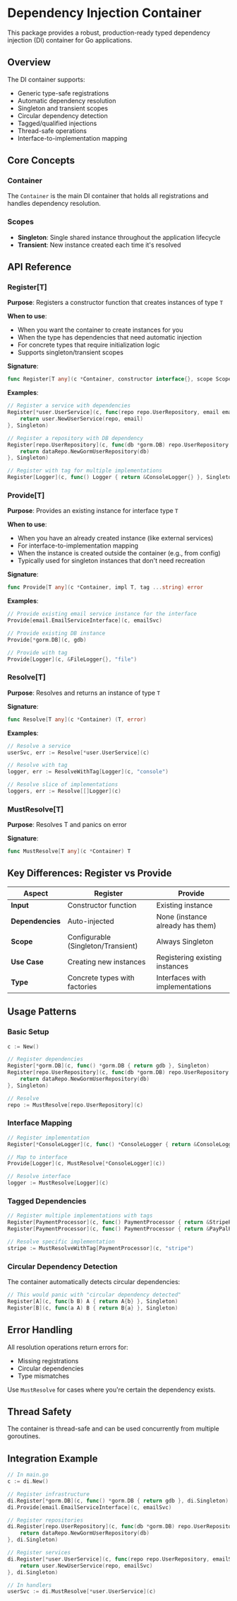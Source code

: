 # Dependency Injection Container

This package provides a robust, production-ready typed dependency injection (DI) container for Go applications.

## Overview

The DI container supports:

- Generic type-safe registrations
- Automatic dependency resolution
- Singleton and transient scopes
- Circular dependency detection
- Tagged/qualified injections
- Thread-safe operations
- Interface-to-implementation mapping

## Core Concepts

### Container

The `Container` is the main DI container that holds all registrations and handles dependency resolution.

### Scopes

- **Singleton**: Single shared instance throughout the application lifecycle
- **Transient**: New instance created each time it's resolved

## API Reference

### Register[T]

**Purpose**: Registers a constructor function that creates instances of type `T`

**When to use**:

- When you want the container to create instances for you
- When the type has dependencies that need automatic injection
- For concrete types that require initialization logic
- Supports singleton/transient scopes

**Signature**:

```go
func Register[T any](c *Container, constructor interface{}, scope Scope, tag ...string) error
```

**Examples**:

```go
// Register a service with dependencies
Register[*user.UserService](c, func(repo repo.UserRepository, email email.EmailServiceInterface) *user.UserService {
    return user.NewUserService(repo, email)
}, Singleton)

// Register a repository with DB dependency
Register[repo.UserRepository](c, func(db *gorm.DB) repo.UserRepository {
    return dataRepo.NewGormUserRepository(db)
}, Singleton)

// Register with tag for multiple implementations
Register[Logger](c, func() Logger { return &ConsoleLogger{} }, Singleton, "console")
```

### Provide[T]

**Purpose**: Provides an existing instance for interface type `T`

**When to use**:

- When you have an already created instance (like external services)
- For interface-to-implementation mapping
- When the instance is created outside the container (e.g., from config)
- Typically used for singleton instances that don't need recreation

**Signature**:

```go
func Provide[T any](c *Container, impl T, tag ...string) error
```

**Examples**:

```go
// Provide existing email service instance for the interface
Provide[email.EmailServiceInterface](c, emailSvc)

// Provide existing DB instance
Provide[*gorm.DB](c, gdb)

// Provide with tag
Provide[Logger](c, &FileLogger{}, "file")
```

### Resolve[T]

**Purpose**: Resolves and returns an instance of type `T`

**Signature**:

```go
func Resolve[T any](c *Container) (T, error)
```

**Examples**:

```go
// Resolve a service
userSvc, err := Resolve[*user.UserService](c)

// Resolve with tag
logger, err := ResolveWithTag[Logger](c, "console")

// Resolve slice of implementations
loggers, err := Resolve[[]Logger](c)
```

### MustResolve[T]

**Purpose**: Resolves T and panics on error

**Signature**:

```go
func MustResolve[T any](c *Container) T
```

## Key Differences: Register vs Provide

| Aspect           | Register                           | Provide                          |
| ---------------- | ---------------------------------- | -------------------------------- |
| **Input**        | Constructor function               | Existing instance                |
| **Dependencies** | Auto-injected                      | None (instance already has them) |
| **Scope**        | Configurable (Singleton/Transient) | Always Singleton                 |
| **Use Case**     | Creating new instances             | Registering existing instances   |
| **Type**         | Concrete types with factories      | Interfaces with implementations  |

## Usage Patterns

### Basic Setup

```go
c := New()

// Register dependencies
Register[*gorm.DB](c, func() *gorm.DB { return gdb }, Singleton)
Register[repo.UserRepository](c, func(db *gorm.DB) repo.UserRepository {
    return dataRepo.NewGormUserRepository(db)
}, Singleton)

// Resolve
repo := MustResolve[repo.UserRepository](c)
```

### Interface Mapping

```go
// Register implementation
Register[*ConsoleLogger](c, func() *ConsoleLogger { return &ConsoleLogger{} }, Singleton)

// Map to interface
Provide[Logger](c, MustResolve[*ConsoleLogger](c))

// Resolve interface
logger := MustResolve[Logger](c)
```

### Tagged Dependencies

```go
// Register multiple implementations with tags
Register[PaymentProcessor](c, func() PaymentProcessor { return &StripeProcessor{} }, Singleton, "stripe")
Register[PaymentProcessor](c, func() PaymentProcessor { return &PayPalProcessor{} }, Singleton, "paypal")

// Resolve specific implementation
stripe := MustResolveWithTag[PaymentProcessor](c, "stripe")
```

### Circular Dependency Detection

The container automatically detects circular dependencies:

```go
// This would panic with "circular dependency detected"
Register[A](c, func(b B) A { return A{b} }, Singleton)
Register[B](c, func(a A) B { return B{a} }, Singleton)
```

## Error Handling

All resolution operations return errors for:

- Missing registrations
- Circular dependencies
- Type mismatches

Use `MustResolve` for cases where you're certain the dependency exists.

## Thread Safety

The container is thread-safe and can be used concurrently from multiple goroutines.

## Integration Example

```go
// In main.go
c := di.New()

// Register infrastructure
di.Register[*gorm.DB](c, func() *gorm.DB { return gdb }, di.Singleton)
di.Provide[email.EmailServiceInterface](c, emailSvc)

// Register repositories
di.Register[repo.UserRepository](c, func(db *gorm.DB) repo.UserRepository {
    return dataRepo.NewGormUserRepository(db)
}, di.Singleton)

// Register services
di.Register[*user.UserService](c, func(repo repo.UserRepository, emailSvc email.EmailServiceInterface) *user.UserService {
    return user.NewUserService(repo, emailSvc)
}, di.Singleton)

// In handlers
userSvc := di.MustResolve[*user.UserService](c)
```
